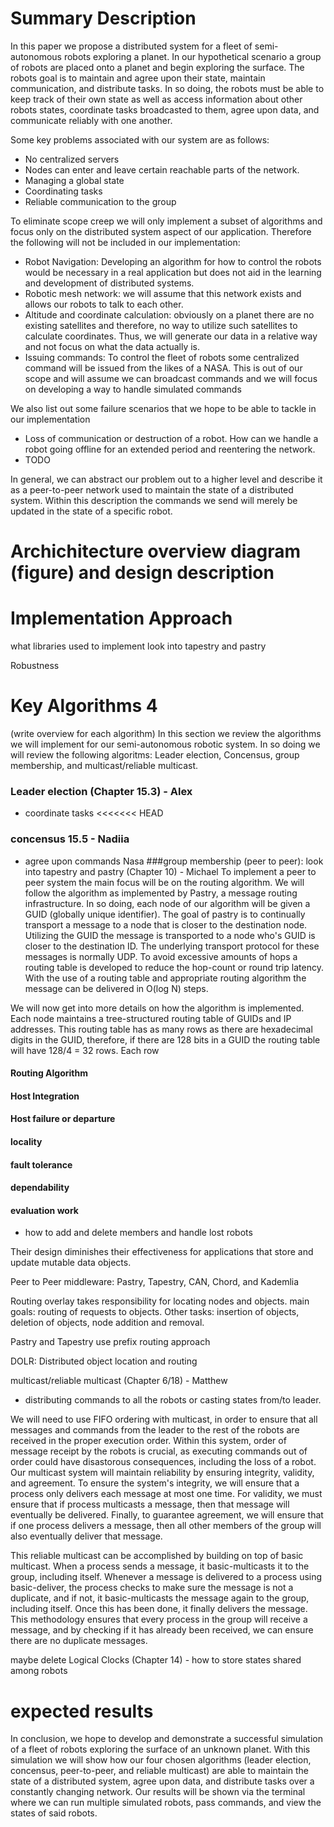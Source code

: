 # Summary Description

In this paper we propose a distributed system for a fleet of semi-autonomous robots exploring a planet. In our hypothetical scenario a group of robots are placed onto a planet and begin exploring the surface. The robots goal is to maintain and agree upon their state, maintain communication, and distribute tasks. In so doing, the robots must be able to keep track of their own state as well as access information about other robots states, coordinate tasks broadcasted to them, agree upon data, and communicate reliably with one another.

Some key problems associated with our system are as follows:

- No centralized servers
- Nodes can enter and leave certain reachable parts of the network.
- Managing a global state
- Coordinating tasks
- Reliable communication to the group

To eliminate scope creep we will only implement a subset of algorithms and focus only on the distributed system aspect of our application. Therefore the following will not be included in our implementation:

- Robot Navigation: Developing an algorithm for how to control the robots would be necessary in a real application but does not aid in the learning and development of distributed systems.
- Robotic mesh network: we will assume that this network exists and allows our robots to talk to each other.
- Altitude and coordinate calculation: obviously on a planet there are no existing satellites and therefore, no way to utilize such satellites to calculate coordinates. Thus, we will generate our data in a relative way and not focus on what the data actually is.
- Issuing commands: To control the fleet of robots some centralized command will be issued from the likes of a NASA. This is out of our scope and will assume we can broadcast commands and we will focus on developing a way to handle simulated commands

We also list out some failure scenarios that we hope to be able to tackle in our implementation

- Loss of communication or destruction of a robot. How can we handle a robot going offline for an extended period and reentering the network.
- TODO

In general, we can abstract our problem out to a higher level and describe it as a peer-to-peer network used to maintain the state of a distributed system. Within this description the commands we send will merely be updated in the state of a specific robot.

# Archichitecture overview diagram (figure) and design description

# Implementation Approach

what libraries used to implement
look into tapestry and pastry

Robustness

# Key Algorithms 4

(write overview for each algorithm)
In this section we review the algorithms we will implement for our semi-autonomous robotic system. In so doing we will review the following algoritms: Leader election, Concensus, group membership, and multicast/reliable multicast.

### Leader election (Chapter 15.3) - Alex

- coordinate tasks
  <<<<<<< HEAD

### concensus 15.5 - Nadiia

- agree upon commands Nasa
  ###group membership (peer to peer): look into tapestry and pastry (Chapter 10) - Michael
  To implement a peer to peer system the main focus will be on the routing algorithm. We will follow the algorithm as implemented by Pastry, a message routing infrastructure. In so doing, each node of our algorithm will be given a GUID (globally unique identifier). The goal of pastry is to continually transport a message to a node that is closer to the destination node. Utilizing the GUID the message is transported to a node who's GUID is closer to the destination ID. The underlying transport protocol for these messages is normally UDP. To avoid excessive amounts of hops a routing table is developed to reduce the hop-count or round trip latency. With the use of a routing table and appropriate routing algorithm the message can be delivered in O(log N) steps.

We will now get into more details on how the algorithm is implemented. Each node maintains a tree-structured routing table of GUIDs and IP addresses. This routing table has as many rows as there are hexadecimal digits in the GUID, therefore, if there are 128 bits in a GUID the routing table will have 128/4 = 32 rows. Each row

#### Routing Algorithm

#### Host Integration

#### Host failure or departure

#### locality

#### fault tolerance

#### dependability

#### evaluation work

- how to add and delete members and handle lost robots

Their design diminishes their effectiveness for applications that store and update mutable data objects.

Peer to Peer middleware: Pastry, Tapestry, CAN, Chord, and Kademlia

Routing overlay takes responsibility for locating nodes and objects. main goals: routing of requests to objects. Other tasks: insertion of objects, deletion of objects, node addition and removal.

Pastry and Tapestry use prefix routing approach

DOLR: Distributed object location and routing

multicast/reliable multicast (Chapter 6/18) - Matthew

- distributing commands to all the robots or casting states from/to leader.

We will need to use FIFO ordering with multicast, in order to ensure that all messages and commands from the leader to the rest of the robots are received in the proper execution order. Within this system, order of message receipt by the robots is crucial, as executing commands out of order could have disastorous consequences, including the loss of a robot. Our multicast system will maintain reliability by ensuring integrity, validity, and agreement. To ensure the system's integrity, we will ensure that a process only delivers each message at most one time. For validity, we must ensure that if process multicasts a message, then that message will eventually be delivered. Finally, to guarantee agreement, we will ensure that if one process delivers a message, then all other members of the group will also eventually deliver that message.

This reliable multicast can be accomplished by building on top of basic multicast. When a process sends a message, it basic-multicasts it to the group, including itself. Whenever a message is delivered to a process using basic-deliver, the process checks to make sure the message is not a duplicate, and if not, it basic-multicasts the message again to the group, including itself. Once this has been done, it finally delivers the message. This methodology ensures that every process in the group will receive a message, and by checking if it has already been received, we can ensure there are no duplicate messages.

maybe delete
Logical Clocks (Chapter 14) -
how to store states shared among robots

# expected results

In conclusion, we hope to develop and demonstrate a successful simulation of a fleet of robots exploring the surface of an unknown planet. With this simulation we will show how our four chosen algorithms (leader election, concensus, peer-to-peer, and reliable multicast) are able to maintain the state of a distributed system, agree upon data, and distribute tasks over a constantly changing network. Our results will be shown via the terminal where we can run multiple simulated robots, pass commands, and view the states of said robots.
